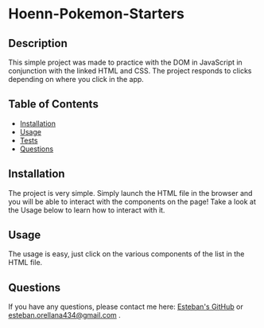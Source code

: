 # Hoenn-Pokemon-Starters

## Description

This simple project was made to practice with the DOM in JavaScript in conjunction with the linked HTML and CSS. The project responds to clicks depending on where you click in the app.

## Table of Contents

- [Installation](#installation)
- [Usage](#usage)
- [Tests](#tests)
- [Questions](#questions)
  <a name="installation"></a>

## Installation

 The project is very simple. Simply launch the HTML file in the browser and you will be able to interact with the components on the page! Take a look at the Usage below to learn how to interact with it.
<a name="usage"></a>

## Usage

The usage is easy, just click on the various components of the list in the HTML file.

## Questions

If you have any questions, please contact me here: [Esteban's GitHub](https://github.com/estedjoc) or <esteban.orellana434@gmail.com> .
